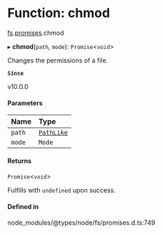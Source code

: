 # Function: chmod

[fs](../modules/fs.md).[promises](../modules/fs.promises.md).chmod

▸ **chmod**(`path`, `mode`): `Promise`<`void`\>

Changes the permissions of a file.

**`Since`**

v10.0.0

#### Parameters

| Name | Type |
| :------ | :------ |
| `path` | [`PathLike`](../types/fs.PathLike.md) |
| `mode` | `Mode` |

#### Returns

`Promise`<`void`\>

Fulfills with `undefined` upon success.

#### Defined in

node_modules/@types/node/fs/promises.d.ts:749
